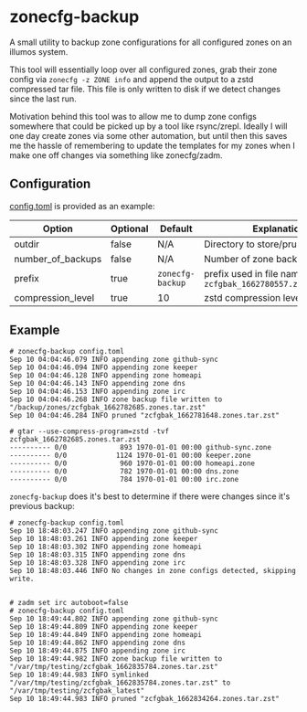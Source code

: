 # zonecfg-backup

A small utility to backup zone configurations for all configured zones on an
illumos system.

This tool will essentially loop over all configured zones,
grab their zone config via `zonecfg -z ZONE info` and append the output to a
zstd compressed tar file. This file is only written to disk if we detect
changes since the last run.

Motivation behind this tool was to allow me to dump zone configs somewhere that
could be picked up by a tool like rsync/zrepl. Ideally I will one day create
zones via some other automation, but until then this saves me the hassle of
remembering to update the templates for my zones when I make one off changes
via something like zonecfg/zadm.

## Configuration

[config.toml](config.toml) is provided as an example:

| Option | Optional | Default | Explanation |
| ------ | -------- | ------- | ----------- |
| outdir | false | N/A | Directory to store/prune backups |
| number_of_backups | false | N/A | Number of zone backups to keep |
| prefix | true | `zonecfg-backup` | prefix used in file name `zcfgbak_1662780557.zones.tar.zst` |
| compression_level | true | 10 | zstd compression level (1-21) |

## Example

```
# zonecfg-backup config.toml
Sep 10 04:04:46.079 INFO appending zone github-sync
Sep 10 04:04:46.094 INFO appending zone keeper
Sep 10 04:04:46.128 INFO appending zone homeapi
Sep 10 04:04:46.143 INFO appending zone dns
Sep 10 04:04:46.153 INFO appending zone irc
Sep 10 04:04:46.268 INFO zone backup file written to "/backup/zones/zcfgbak_1662782685.zones.tar.zst"
Sep 10 04:04:46.284 INFO pruned "zcfgbak_1662781648.zones.tar.zst"
```

```
# gtar --use-compress-program=zstd -tvf zcfgbak_1662782685.zones.tar.zst
---------- 0/0             893 1970-01-01 00:00 github-sync.zone
---------- 0/0            1124 1970-01-01 00:00 keeper.zone
---------- 0/0             960 1970-01-01 00:00 homeapi.zone
---------- 0/0             782 1970-01-01 00:00 dns.zone
---------- 0/0             784 1970-01-01 00:00 irc.zone
```

`zonecfg-backup` does it's best to determine if there were changes since it's previous backup:

```
# zonecfg-backup config.toml
Sep 10 18:48:03.247 INFO appending zone github-sync
Sep 10 18:48:03.261 INFO appending zone keeper
Sep 10 18:48:03.302 INFO appending zone homeapi
Sep 10 18:48:03.315 INFO appending zone dns
Sep 10 18:48:03.328 INFO appending zone irc
Sep 10 18:48:03.446 INFO No changes in zone configs detected, skipping write.


# zadm set irc autoboot=false
# zonecfg-backup config.toml
Sep 10 18:49:44.802 INFO appending zone github-sync
Sep 10 18:49:44.809 INFO appending zone keeper
Sep 10 18:49:44.849 INFO appending zone homeapi
Sep 10 18:49:44.862 INFO appending zone dns
Sep 10 18:49:44.875 INFO appending zone irc
Sep 10 18:49:44.982 INFO zone backup file written to "/var/tmp/testing/zcfgbak_1662835784.zones.tar.zst"
Sep 10 18:49:44.983 INFO symlinked "/var/tmp/testing/zcfgbak_1662835784.zones.tar.zst" to "/var/tmp/testing/zcfgbak_latest"
Sep 10 18:49:44.983 INFO pruned "zcfgbak_1662834264.zones.tar.zst"
```
